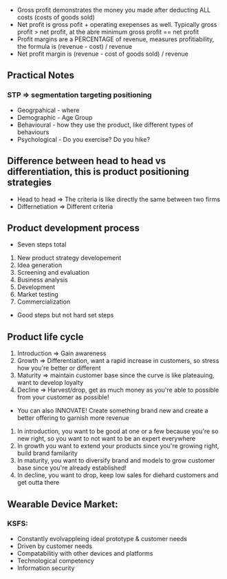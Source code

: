- Gross profit demonstrates the money you made after deducting ALL costs (costs of goods sold)
- Net profit is gross pofit + operating exepenses as well. Typically gross profit > net profit, at the abre minimum gross profit == net profit
- Profit margins are a PERCENTAGE of revenue, measures profitiability, the formula is (revenue - cost) / revenue
- Net profit margin is (revenue - cost of goods sold) / revenue


## Practical Notes
### STP => segmentation targeting positioning
- Geogrpahical - where
- Demographic - Age Group
- Behavioural - how they use the product, like different types of behaviours
- Psychological - Do you exercise? Do you hike?

## Difference between head to head vs differentiation, this is product positioning strategies
- Head to head => The criteria is like directly the same between two firms
- Differnetiation => Different criteria

## Product development process
- Seven steps total
1. New product strategy developement
2. Idea generation
3. Screening and evaluation
4. Business analysis
5. Development
6. Market testing
7. Commercialization 
- Good steps but not hard set steps

## Product life cycle
1. Introduction => Gain awareness
2. Growth => Differentiation, want a rapid increase in customers, so stress how you're better or different
3. Maturity => maintain customer base since the curve is like plateauing, want to develop loyalty
4. Decline => Harvest/drop, get as much money as you're able to possible from your customer as possible!
- You can also INNOVATE! Create something brand new and create a better offering to garnish more revenue

1. In introduction, you want to be good at one or a few because you're so new right, so you want to not want to be an expert everywhere
2. In growth you want to extend your products since you're growing right, build brand familarity
3. In maturity, you want to diversify brand and models to grow customer base since you're already established!
4. In decline, you want to drop, keep low sales for diehard customers and get outta there


## Wearable Device Market:
### KSFS:
- Constantly evolvappleing ideal prototype & customer needs
- Driven by customer needs
- Compatabilitiy with other devices and platforms
- Technological competency
- Information security